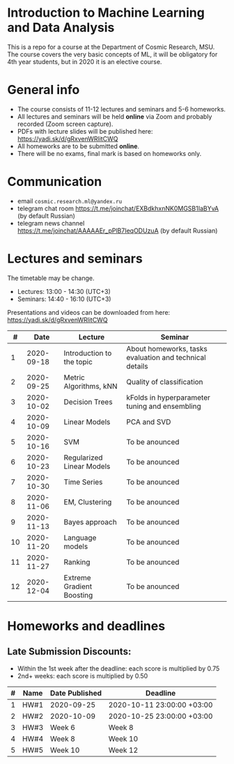# Introduction to Machine Learning and Data Analysis

This is a repo for a course at the Department of Cosmic Research, MSU. The course covers the very basic concepts of ML, it will be obligatory for 4th year students, but in 2020 it is an elective course.

# General info
- The course consists of 11-12 lectures and seminars and 5-6 homeworks.
- All lectures and seminars will be held **online** via Zoom and probably recorded (Zoom screen capture).
- PDFs with lecture slides will be published here: https://yadi.sk/d/gRxvenWRlitCWQ
- All homeworks are to be submitted **online**.
- There will be no exams, final mark is based on homeworks only.

# Communication
- email `cosmic.research.ml@yandex.ru`
- telegram chat room https://t.me/joinchat/EXBdkhxnNK0MGSB1IaBYvA (by default Russian)
- telegram news channel https://t.me/joinchat/AAAAAEr_pPlB7IeqODUzuA (by default Russian)


# Lectures and seminars
The timetable may be change.
- Lectures: 13:00 - 14:30 (UTC+3)
- Seminars: 14:40 - 16:10 (UTC+3)

Presentations and videos can be downloaded from here: https://yadi.sk/d/gRxvenWRlitCWQ

| #  | Date | Lecture | Seminar |
| -- | ---- | ------- | ------- |
| 1  | 2020-09-18 | Introduction to the topic | About homeworks, tasks evaluation and technical details |
| 2  | 2020-09-25 | Metric Algorithms, kNN | Quality of classification |
| 3  | 2020-10-02 | Decision Trees | kFolds in hyperparameter tuning and ensembling |
| 4  | 2020-10-09 | Linear Models | PCA and SVD |
| 5  | 2020-10-16 | SVM | To be anounced |
| 6  | 2020-10-23 | Regularized Linear Models | To be anounced |
| 7  | 2020-10-30 | Time Series | To be anounced |
| 8  | 2020-11-06 | EM, Clustering | To be anounced |
| 9  | 2020-11-13 | Bayes approach | To be anounced |
| 10 | 2020-11-20 | Language models| To be anounced |
| 11 | 2020-11-27 | Ranking | To be anounced |
| 12 | 2020-12-04 | Extreme Gradient Boosting | To be anounced |



# Homeworks and deadlines

## Late Submission Discounts:
- Within the 1st week after the deadline: each score is multiplied by 0.75
- 2nd+ weeks: each score is multiplied by 0.50

| #   | Name | Date Published | Deadline |
| --- | ---- | -------------- | -------- |
| 1  | HW#1  | 2020-09-25 | 2020-10-11 23:00:00 +03:00 |
| 2  | HW#2  | 2020-10-09 | 2020-10-25 23:00:00 +03:00 |
| 3  | HW#3  | Week 6 | Week 8 |
| 4  | HW#4  | Week 8 | Week 10 |
| 5  | HW#5  | Week 10 | Week 12 |

